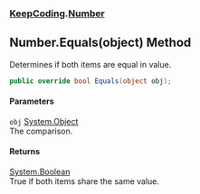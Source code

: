 ### [KeepCoding](KeepCoding.md 'KeepCoding').[Number](KeepCoding_Number.md 'KeepCoding.Number')
## Number.Equals(object) Method
Determines if both items are equal in value.  
```csharp
public override bool Equals(object obj);
```
#### Parameters
<a name='KeepCoding_Number_Equals(object)_obj'></a>
`obj` [System.Object](https://docs.microsoft.com/en-us/dotnet/api/System.Object 'System.Object')  
The comparison.
  
#### Returns
[System.Boolean](https://docs.microsoft.com/en-us/dotnet/api/System.Boolean 'System.Boolean')  
True if both items share the same value.
